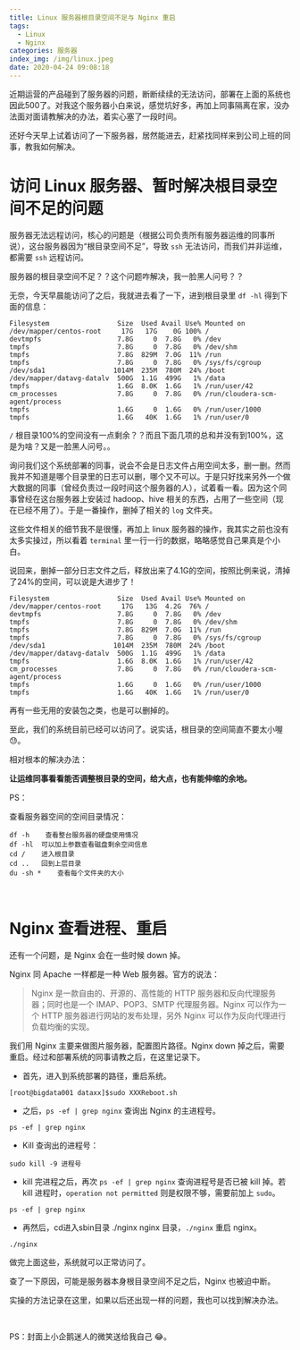 ```yaml
---
title: Linux 服务器根目录空间不足与 Nginx 重启
tags:
  - Linux
  - Nginx
categories: 服务器
index_img: /img/linux.jpeg
date: 2020-04-24 09:08:18
---
```



近期运营的产品碰到了服务器的问题，断断续续的无法访问，部署在上面的系统也因此500了。对我这个服务器小白来说，感觉坑好多，再加上同事隔离在家，没办法面对面请教解决的办法，着实心塞了一段时间。

<!-- more -->

还好今天早上试着访问了一下服务器，居然能进去，赶紧找同样来到公司上班的同事，教我如何解决。

# 访问 Linux 服务器、暂时解决根目录空间不足的问题

服务器无法远程访问，核心的问题是（根据公司负责所有服务器运维的同事所说），这台服务器因为“根目录空间不足”，导致 `ssh` 无法访问，而我们并非运维，都需要 `ssh` 远程访问。

服务器的根目录空间不足？？这个问题咋解决，我一脸黑人问号？？

无奈，今天早晨能访问了之后，我就进去看了一下，进到根目录里 `df -hl` 得到下面的信息：

```
Filesystem                 Size  Used Avail Use% Mounted on
/dev/mapper/centos-root     17G   17G    0G 100% /
devtmpfs                   7.8G     0  7.8G   0% /dev
tmpfs                      7.8G     0  7.8G   0% /dev/shm
tmpfs                      7.8G  829M  7.0G  11% /run
tmpfs                      7.8G     0  7.8G   0% /sys/fs/cgroup
/dev/sda1                 1014M  235M  780M  24% /boot
/dev/mapper/datavg-datalv  500G  1.1G  499G   1% /data
tmpfs                      1.6G  8.0K  1.6G   1% /run/user/42
cm_processes               7.8G     0  7.8G   0% /run/cloudera-scm-agent/process
tmpfs                      1.6G     0  1.6G   0% /run/user/1000
tmpfs                      1.6G   40K  1.6G   1% /run/user/0

```

`/` 根目录100%的空间没有一点剩余？？而且下面几项的总和并没有到100%，这是为啥？又是一脸黑人问号。。

询问我们这个系统部署的同事，说会不会是日志文件占用空间太多，删一删。然而我并不知道是哪个目录里的日志可以删，哪个又不可以。于是只好找来另外一个做大数据的同事（曾经负责过一段时间这个服务器的人），试着看一看。因为这个同事曾经在这台服务器上安装过 hadoop、hive 相关的东西，占用了一些空间（现在已经不用了）。于是一番操作，删掉了相关的 `log` 文件夹。

这些文件相关的细节我不是很懂，再加上 linux 服务器的操作，我其实之前也没有太多实操过，所以看着 `terminal` 里一行一行的数据，略略感觉自己果真是个小白。

说回来，删掉一部分日志文件之后，释放出来了4.1G的空间，按照比例来说，清掉了24%的空间，可以说是大进步了！

```
Filesystem                 Size  Used Avail Use% Mounted on
/dev/mapper/centos-root     17G   13G  4.2G  76% /
devtmpfs                   7.8G     0  7.8G   0% /dev
tmpfs                      7.8G     0  7.8G   0% /dev/shm
tmpfs                      7.8G  829M  7.0G  11% /run
tmpfs                      7.8G     0  7.8G   0% /sys/fs/cgroup
/dev/sda1                 1014M  235M  780M  24% /boot
/dev/mapper/datavg-datalv  500G  1.1G  499G   1% /data
tmpfs                      1.6G  8.0K  1.6G   1% /run/user/42
cm_processes               7.8G     0  7.8G   0% /run/cloudera-scm-agent/process
tmpfs                      1.6G     0  1.6G   0% /run/user/1000
tmpfs                      1.6G   40K  1.6G   1% /run/user/0
```

再有一些无用的安装包之类，也是可以删掉的。

至此，我们的系统目前已经可以访问了。说实话，根目录的空间简直不要太小喔 😓。

相对根本的解决办法：

**让运维同事看看能否调整根目录的空间，给大点，也有能伸缩的余地。**

PS：

查看服务器空间的空间目录情况：

```
df -h    查看整台服务器的硬盘使用情况
df -hl  可以加上参数查看磁盘剩余空间信息
cd /    进入根目录
cd ..   回到上层目录
du -sh *    查看每个文件夹的大小
```

<br>

# Nginx 查看进程、重启

还有一个问题，是 Nginx 会在一些时候 down 掉。

Nginx 同 Apache 一样都是一种 Web 服务器。官方的说法：

> Nginx 是一款自由的、开源的、高性能的 HTTP 服务器和反向代理服务器；同时也是一个 IMAP、POP3、SMTP 代理服务器。Nginx 可以作为一个 HTTP 服务器进行网站的发布处理，另外 Nginx 可以作为反向代理进行负载均衡的实现。

我们用 Nginx 主要来做图片服务器，配置图片路径。Nginx down 掉之后，需要重启。经过和部署系统的同事请教之后，在这里记录下。

- 首先，进入到系统部署的路径，重启系统。

```
[root@bigdata001 dataxx]$sudo XXXReboot.sh
```

- 之后，`ps -ef | grep nginx` 查询出 Nginx 的主进程号。

```
ps -ef | grep nginx
```

- Kill 查询出的进程号：

```
sudo kill -9 进程号
```

- kill 完进程之后，再次 `ps -ef | grep nginx` 查询进程号是否已被 kill 掉。若kill 进程时，`operation not permitted` 则是权限不够，需要前加上 `sudo`。

```
ps -ef | grep nginx
```

- 再然后，cd进入sbin目录    ./nginx nginx 目录，`./nginx` 重启 nginx。

```
./nginx
```

做完上面这些，系统就可以正常访问了。

查了一下原因，可能是服务器本身根目录空间不足之后，Nginx 也被迫中断。

实操的方法记录在这里，如果以后还出现一样的问题，我也可以找到解决办法。

<br>

PS：封面上小企鹅迷人的微笑送给我自己 😂。

<br>